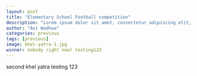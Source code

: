 ```yaml
---
layout: post
title: "Elementary School Football competition"
description: "Lorem ipsum dolor sit amet, consectetur adipiscing elit, sed do eiusmod tempor incididunt ut labore et dolore magna aliqua. Ut enim ad minim veniam, quis nostrud exercitation."
author: "Avi Wadhwa"
categories: previous
tags: [previous]
image: khel-yatra-1.jpg
winner: nobody right now! testing123
---
```


<script src="https://cdn.jsdelivr.net/npm/publicalbum@latest/embed-ui.min.js" async></script>
<div class="pa-gallery-player-widget" style="width:640px; height:480px; display:none;"
  data-link="https://goo.gl/photos/75wBpHismzfdZYfq8"
  data-title="Khel Yatra August 27, 2017"
  data-description="114 new photos added to shared album"
  data-repeat="false">
  <object data="https://lh3.googleusercontent.com/v2k-hdEiqK9aItDHgNe6TxKfUqsryvcGYksQzgwkxzwNChwfG6on2galP3ByJLw0G_oYVa73YAHVf1ZwGKhwGL0mHgvI8ZraJ3EtrFKsYVg1mZof2N6j4QsOaPRB0anJoA3sZXAwTeY=w1920-h1080"></object>
  <object data="https://lh3.googleusercontent.com/WhhLocV88tSQtZr8tMCYa3Wwb4lMkKW07kadvgtheSobEw151Kkckls3idx3X16fMB_WuRbDQDVk1HqedT-ib3SgiRA8fRcZ8nuPg4a6wFtM6O_UI-m-Pyj-pnLqu9TOz8LVuibvJvM=w1920-h1080"></object>
  <object data="https://lh3.googleusercontent.com/Y80kqfyfNcLMNbrRiLu3qi4GnsQJ71IbXckSSwsMMvt24V8WZv2CRS4YfzH6LBI5Slqfl8QG5Y0y7T8FkMNjdidrSk-CP4zmpMLaUVxszfdHQG-4NGs324QbXYEh8pfLi-FeK_ydeuE=m18" type="video/mp4"></object>
  <object data="https://lh3.googleusercontent.com/ezJDUFXdIRe-TR9DTROODV5RTdNoy76M3cgE9kobl9_H9icgvkM46kgSGwFLL-HTQ8ncwF_lO_a4Q923yg0vyLbpybn0RmL8zG0jzS2CBfc0Y2DWnsrftNeA3DzLJuU9dr_rLftUgds=w1920-h1080"></object>
  <object data="https://lh3.googleusercontent.com/mZhiDaarfdsUX9FtOzJuqBul0v1UeCXPnhNrU6wivcMZ3w3bPKE8qmZINQXgyHDSgR7ZDiFZVd2U1rHA3xxUTLjxxc1-2gQ6nHg38PLrgeMgGzZy0BTHlno5BRr1q6zAKkzuY60frbY=w1920-h1080"></object>
  <object data="https://lh3.googleusercontent.com/cwFr4hhn3VcNEU3Kf5nrvWA2Rjvl6saQttfmJyO6SJ_i-vxPeUQINBZO_YewoBrV8zG1jH8KkSXIYyJQinfuJhE32EGhNYGt9hNjPm8OGM9Dq4Ix0d6tiBr6KDUcnzEMIrfF94flsqE=m18" type="video/mp4"></object>
  <object data="https://lh3.googleusercontent.com/qlCTA4kkh9jQwS_lqzxi4BiT2zGQXNbNb2997a9P3yjxJfPnP9i2CF-PaT8icN2hj42DNuSqPQKFAjZ3-3Jtap2UYj_GEMupPcNHYf2kZAQd308xnONs5IcsmVbnG038q_NBdTw3DTo=m18" type="video/mp4"></object>
  <object data="https://lh3.googleusercontent.com/tdIKpk2NlcPNQjpn0vhxY4eMIP75TPv2Fj-lM97pQYEknTUrDaHXd_Trj3Xv2UcObIHbYP5exIaNwWWaU4E3cRVK_6D1IfWMnfHEAJP8JxAgfKFEYtAcBQD9sMKOYMSV8ebwUnkQ9jQ=m18" type="video/mp4"></object>
  <object data="https://lh3.googleusercontent.com/AeF1Kw2mYZFqVOj8xgnWiWer3FNBpEQUdCaVw0lfgjnLk_HFuBQLfTlU-1lMVb2JStrHNOhHwC9nXuJ3RE6SolAmaTe8K999wrnTvd1Fa-j2S-BG7U1ci6nXcDZTGdas-QHcXfsmWIw=m18" type="video/mp4"></object>
  <object data="https://lh3.googleusercontent.com/Q-ZP_lzmnHPOuUDepgk5OlH6IE5Ff8JnT9jw12bY3ujfj9tYTLhRkzRwdD5bLj36-EgsZJK6ivqBwfR6Xe32eDIXZ9gqJGEGE_PWiAKomnteGDwwTb9TWzeYDNTaxjV6s7iGq3QAaUg=w1920-h1080"></object>
  <object data="https://lh3.googleusercontent.com/0F9vPM_SrABFBPoNPNzrHwalBBaZ0IO3qRuyaaadg2Z0Kr2vSPGY9BarenfWFiJflYSub1nJH3YLq3lTP6Q8KpNWcrELWVrnHmXqSG8lAjPWr_SzPSSyISP4ngQFowAnMljTLJxOlMw=w1920-h1080"></object>
  <object data="https://lh3.googleusercontent.com/FSxrAw8eEubwm2Dkq5HIHWRoguHbwr2YZNzLkYta4SX4inbZug5miIF4W-ZMG6L2yZDrCCoYTQNC4o3FplnsRh-j3uSnq3bShE-nOMRb8nNjQssdfHGk-Pz6rch3x2MBlECOUNMnR_Y=w1920-h1080"></object>
  <object data="https://lh3.googleusercontent.com/rQCYvU-qEMSTRn5kf2Ap-8vAVtI1QUiDIyoTmosY0vCmkQzG5qkv55It1fnSzPc7xr7YJ0bvhJyv4JERHTM3ec7UmWsTG0vH4ixxmvRJ8hF6oFgTrY4XDYCeXP9F5vsea7H_sm01uF0=w1920-h1080"></object>
  <object data="https://lh3.googleusercontent.com/UT4YkAracf98ScpIZ9obWfnnSwQiCHiRD37MarH6ZIuT4IdFwjbmVKfVVG1ydJWkAR0GNc3WjTqIUxP9bdCdsz3sm6vW0274zkcbXZEetrDCym51E4RUBoSxor5lIZWDG_kbSMwJrPA=w1920-h1080"></object>
  <object data="https://lh3.googleusercontent.com/DQdThMb5CZ8Ink-K58AswWCmj_hkE4-nUl4GKGYTCi5FpDxnNsoOmvWGD1MADqgHquDCMe57mmtuLLm1lziaqtQYeBOfOUP96PpQZ04r3kCgVUka_V_H8tgH319cP_vWxheKhOy5l9c=m18" type="video/mp4"></object>
  <object data="https://lh3.googleusercontent.com/9EGmZ6zEdAmvPdYkNcX0ZML1SDL6JxvtSwvg9rSONV6rgtPhGfO-zlRrC1Q40zJzvNsZOBCQ_IoU--t5JfJvd-W0euEKstB5idO5vTwH_y4JU-YH1W57ZqvEYsElmfiMyLd5hDlZoLY=w1920-h1080"></object>
  <object data="https://lh3.googleusercontent.com/Zbi_JfoYG95QJyIIvGorhprWQMTkR_FuIhglT65QowgZAHA25AB28zLsB3jSQ0QolgRBTCL5yxdFcoXugsqPcDIqsswM6AdH5KCLbz86c_ckuBsuRezRNGTaZTArTI0NxVkCpzIrR3o=w1920-h1080"></object>
  <object data="https://lh3.googleusercontent.com/4njylrqZVmJIjCFMo9hi88X2eCInqcjCX7SrawRaPfiyu14Y6-b3EFX6zk795vRzHroWDRFwBYOw7rPKN1pJSqlNfWTxylZbEPJnV-DM_ftSW3-c4LxKWIltijH2scFDlV6wTI-vAB0=m18" type="video/mp4"></object>
  <object data="https://lh3.googleusercontent.com/-bEMr2I2Wlttj2tXrtP2ITVDK2bE6SFFoAqR8pmRQ8iBySUUeK-II_K_ayCYZJYtS-TAhscwNX-cEEWDZuRp4MjwfcN65hMpppMnR8gW5IECxa48pI2P49eENzFccJLpt9FNVifoe-8=w1920-h1080"></object>
  <object data="https://lh3.googleusercontent.com/lJJdlJls7m3YLw8QP0Cm7owjxv4AC88HIdlgRbGNsYcAkh9RA5Bj3JpCzRdNdf4H-reXJkJdJBpmnTZ4fW1jPysLl4qf7cpfNg66HYEHIvFN-4Ss5mk9RwBQIz4vghe6UT08FWoBzZE=w1920-h1080"></object>
  <object data="https://lh3.googleusercontent.com/rjzngBuXwFd1ADP3sjHuZ4NfZt9Kp-LvjUW0GK9ix1LUFCCbqPVfTNTTot8342a8zWuRuy0FjHRRXgqxOKgP4VARLiwu0wJA7S7KY1vHr9Je_toi1-B-0hTa9PJVFbDOA5FupLxRfYE=w1920-h1080"></object>
  <object data="https://lh3.googleusercontent.com/dCnRM1P22LiKbswt5yEaJrMDbOnibjL01H7yjN0aeOhcEKbuNGlDXr11jSbXHuN1QMvJjGNvpDq5kk56xpmZGuJ9DKikyBNbfmf3Ep2LBF44s-JSh_SYBRfrOwep7G2rT7MrKXVNlFs=w1920-h1080"></object>
  <object data="https://lh3.googleusercontent.com/7TgJwsNB0JLjYSYkZ9EjLwb6Acu75tPj-kitPlkDhKs_de7NzXFPWDgNQnpUncY-rqw5vDFUAx2nt6tmz6I0zFICXEy9JySw-vsiOoGGKlAuM8puRqZwrf-UoH7KF1LjOU6ebuosyWs=w1920-h1080"></object>
  <object data="https://lh3.googleusercontent.com/Ulp15sAE_Raeane102VXBmW_drzo468ENnk_99fOlaBM_QGf3EIYPvZdixu9wI6ci19UCXDU3yXZAI7_oQfEu_y7IEfAydvEk2Qb3fu26bYh1thoyjmw5rqGvjDvmtRO2QwN4nBpse4=w1920-h1080"></object>
  <object data="https://lh3.googleusercontent.com/CWDKRyNnKAtTumnA8VVAcKD4dEZNCMY9AN6CCOrhDoch_XEbSNpKzhg1yqtUHDcvlYFYpPgx5rxGDL601boPNxqDM38LtpWQEr5-cEib1xlsbztNpgsBSNn840k1hfPdWF6lbMPhuMQ=w1920-h1080"></object>
  <object data="https://lh3.googleusercontent.com/QSDUlv_nyIk5V2tjFUdaK65GQtFbjkLy6yW4eKmb3dLrPuvOsBDjfDtRzF2ADgpw9yjjHKwdl4mX353SHBDrCYGRYZ6SRM8zFqa32G4o28q0hqVrDKmHhHEIm8vhQXfoWZ0vdD4O72o=w1920-h1080"></object>
  <object data="https://lh3.googleusercontent.com/zZoadPNJDFq0wxLSLJNdGyscsKepvrJKvzZlJFtETfcSNsA2xsnRdi6eJcL604T4pdSXrczAEfhfIldtWOwelXiIwB9N7OzusrrU9sNhl5z9KQzFeT58AxwQh_yIuUQLjV-hLgARLcc=w1920-h1080"></object>
  <object data="https://lh3.googleusercontent.com/QvpLUTW7D5HSxShR5y8x-VeIzvy1_Ll7OWIZujGuWbg-kTsXDPTzh85ESQZZzZwq-4WY89ae3hgVyps0zxnzQKMjiyV261iFHmnVu0zfTvBlfNen7c4qaqd3EesZRdNE0s1o90vPfME=w1920-h1080"></object>
  <object data="https://lh3.googleusercontent.com/Ds0C-f6-t9OSJQI3N1u0ndFrvc12fx9og5SVX4x8mNdccBl3QLdpOk-oTvJYp9tbk_Bgb563Hra_cfcQphBlYaPhXuGOSZeiRT2VBkcsghJ3Y_MjdCHfHOIU4c5nnrOmlHLL8jY4Ldo=w1920-h1080"></object>
  <object data="https://lh3.googleusercontent.com/DVHT8DAkEBvMwxNqXexKgiIu9Wh7agA9QWR_iSnIXMxXLgKjQjiQYuLmuPbQvUrDadU5ujCZ4IcRuk56AGQZ5OMc_wME99Adc7kGOxlPyVaAK06q6-RFcDe85UnxbPyb8e_ta8CoOrQ=w1920-h1080"></object>
  <object data="https://lh3.googleusercontent.com/c6WxxBluwk_IeOr1x6Io_s-Z6O_lzgVy5PinBgBYCPul92pvfeUqRzk41jO_dUz6vu0yFbebHY-S4i3J1Ix5F4PhUZO7GuSj3flhYbTudV2DBXtIOqTuwWOS9ZFD7aNkxNHJVTwi9rA=w1920-h1080"></object>
  <object data="https://lh3.googleusercontent.com/ATT76v7149myz7V54UNJ2yLZvtHd7hj4uKMCfYHub9cJ-zFoSFKTN1Dl-TyQlr010jxNoj55Ws76IuXvfBhd9GGSwH7rjmhWQ9ByJ3RXbyPc0_ipZnVPxZrd-N6vsfupgW8Ftt-EkMQ=w1920-h1080"></object>
  <object data="https://lh3.googleusercontent.com/GJ9ppSm4IWkNIzOsRruq59aaN2Twf8Scz5FO3i0NtsFGeZXzlsl1RtwkOdoJEWwHH7Bxu2oJByKaTtywfbR9gvwvRuxLRkrIyDKPyZevRiBNssON2x4E0B-7TQ3I2l8S0FM7xasy_XQ=w1920-h1080"></object>
  <object data="https://lh3.googleusercontent.com/uypgfSflAoPWCxgCL1IRRTAxE0F6hBcqMGnsxR9F8nIhVvhjEXNtQWSQW-V5fkGmKWkmAxfhPLLEi_-tH3OK5dlN1xkogzqTg3oGzCqI2gbwA1SjGTCZ8m2dEgZG-7tymYKXxHs2DEY=w1920-h1080"></object>
  <object data="https://lh3.googleusercontent.com/sU9uzvEQrEH-M7HQp6vIInPVj2dnB2bViUB51kUJRrEP_h4opA4mO3mLHW9ct8nZdlm4q98ydsh4fH0WDNGsPfchObjV6xrNKUOjSnEndOxARH19p-_egir3CfeyWQA0iHz_q9XcGcs=w1920-h1080"></object>
  <object data="https://lh3.googleusercontent.com/47tpRwf8s838og4F8yLntfoLPoYUNqgusZC8si2fik00y3yKiAOVHHSmHB8G0csZMuObmHMNb9BgJCgNQyqlBgRF0aaRI2kPmzdZzbldKV6WXbhswYRPTwtW25ycilGWWres0Emwsak=w1920-h1080"></object>
  <object data="https://lh3.googleusercontent.com/nys7N8_Vm1fFIfsD8Nc2yJYB03jP9JCDUo9jus36CIQgC6wLFA_as5BxmJxzlnbHa2vyO47xALDLp5NFVbkoxBOZW3lAgqPEuDVGijFc8sxq4cc3GNCGFzx2830npZ_WvHYKUrUG1V0=w1920-h1080"></object>
  <object data="https://lh3.googleusercontent.com/eBuRqNJK4fXD7JwtFbc6DlRdeMSjXVaHv2ZiKONqN7f6Np2biYMnmWIlx9C1H2H5vXbkIeOepVn5iClxqmpKfvsxZ10FdWFg5rimZNUj_H1apHy9Zvgpnsp5NfNTloOQSROFyvX50YU=w1920-h1080"></object>
  <object data="https://lh3.googleusercontent.com/_zf3DQV704i0G1CXD5kKTLtt3AFh8e4flgf6qBzCOu5467zlySsDSI9MQmbSupGRiLCQK9C-mBHQ1KHPxhjqvgr8YpJTl-W53q75BqYCjA51C5gZdeCbr7SOeRf8DX4qN_yY4aez0DA=w1920-h1080"></object>
  <object data="https://lh3.googleusercontent.com/J3u6TRmKspz35VvG5a0zr7wwVAXzCxSHpGleLlg6tJ-YvB5pFQI9bHIAylZYryTBqtkQcJdzZK1WmlWVYpWc_S_B35ZV0VKsaKfsla3Me6yUtqNA5kmqGOzZ4CANCkfnDwoOz67YxOE=w1920-h1080"></object>
  <object data="https://lh3.googleusercontent.com/jxS0bF1D_Tt6dFr5eI0PBJpvpkUIdDG64TpeaK32qjdxExMAB0z5yQbt8yIQdOOD5aZW6YxvCPqLdtjqLp4RwgPpqF3HjsWoEKSfGrTYGXa-UxrAlPegdmft2IFqMxEbIhdLopWOARM=w1920-h1080"></object>
  <object data="https://lh3.googleusercontent.com/MBTr4_7y5O53XzvCjFU3ME51e0Dt2XVZkKYR20CwX-_n14D6I4HWDtCMdckAacEoI_qzSDzN3dx9W6mkVMMeKtFaV-fxCGBpWPJi4LYPG2FTFBoK-__p8OEdKxlnIB9VSkab-7gmyhM=w1920-h1080"></object>
  <object data="https://lh3.googleusercontent.com/bpTcQ_rBEknGhT3XZm2CydO71nGDIghqFEHzeKop8QYHeat7gmaYUc5gG94iG-HckzflUHu2P92ifnAFg3XKhAYHuTjWYBnnMQDRgAm7BvqigNioQjwrgUG7f8pYLM2bfR6VWtjDAEY=w1920-h1080"></object>
  <object data="https://lh3.googleusercontent.com/cWKALYHud4sXtR9OdNe7MMvxZoe1XDvz1qwiM8hxTugyyGxkE_WedbjLk43yPN4al7s2-Jboy0otJj1mqnKWMC9y4E-KszQtbX0ZFEMxl_gDIJzlHGgoRHYq1iK_Lwm3Vk6QOhDxASA=w1920-h1080"></object>
  <object data="https://lh3.googleusercontent.com/1q8U5J8AFmPLU1p13ei8pFUNPAbA_6-FkIen_Zbsd1O2CUPyvq1ENuOdFBhePPkegLDBPZ0X5IXQk6ZKXB7E64UhTHVtvK0V-pVlIgIF8UGN4DyFmXwUR6Rb73_S1yQPKAJu2syz68Q=w1920-h1080"></object>
  <object data="https://lh3.googleusercontent.com/B070KThyRVbbYB4Yvc5szmivEzKmmaD97dDkKrw0vFFyy_Xou90FxiBkq5m5f9f37PtVXPT8QHea8UhMfWBIGh707NiBAaZFjUx8UR7hIZzBfwMLBribsEUm7qCNC_wM65JhFxMpvwk=w1920-h1080"></object>
  <object data="https://lh3.googleusercontent.com/yxpCcEjMgoTQfpft6R9vratU5xjUzIWF4CCQMkG0jZ5A2xz3kNGNsRta0j-Zm6buuJ5BrjAwdhUGwAuM6UT8lX_-_h5eOTIsa_2Q5-1yXVsfg1SphFRa7Qgr03DwSqj02T6VWvkbjtU=w1920-h1080"></object>
  <object data="https://lh3.googleusercontent.com/UY2nGwmG65XQrhvFQeo8VnqiCpJmuxOrNgUDibTr4K0NK2tOlSN1xP5Tv9YhMTxjFtyrnwSvIPY7gp3srsm8L_rnEX75ymRx5A1iNnj4T8lyv8qXbSg-qv6JzvOlCcrYwEj0BUUlTus=w1920-h1080"></object>
  <object data="https://lh3.googleusercontent.com/yBIwABbmIcrUIi-H1AbNgKRFuGev2wUyTrVTZHjrC4EwFIOudw1MYpDC8Hl5bsDIvfW1h93BxZ9us6q9Xt8aR2NqYFyFXWjTScjtCBZlohM3Vlq4lUG8JeZ3PXyFrA33rb07ZyJuJ3k=w1920-h1080"></object>
  <object data="https://lh3.googleusercontent.com/x8aYap8Dtfhstu0krfnzwvNfRfi5OQZoJReLHPbWE5VPE5S33RHhVkBCW-KSlLH4rvkd5QWwD_GXgUxLyGLuhvYIr6jaS9i9LzkKnTBNKvoEFhKgn9968Qj9bYBVVO9_BGqST8aPDl4=w1920-h1080"></object>
  <object data="https://lh3.googleusercontent.com/8HpoamoHsk1znB0INQuR0pQwbjdsHDyCsn7RxFrmyE17OVln2DMBq8X_0N-1WoPyMMvByUY6zoLLNOc-tg1DTDyYZno8kxpY7AuI7r23uKtLiDnHNAQIWdE4AFsEYhzu67rIFWmUNy4=w1920-h1080"></object>
  <object data="https://lh3.googleusercontent.com/DstwgCyPY07TIffxjFUIm8y0yv3rQQ1BsdFrf_j73bJVnBK_E3LPBGi4ZSpbJszRZgV-zIw4NN6AcGP5Ul6VutOy_zV47ffWAw66QV5gGst29Ge9DjUSBAZ8SnknI6YxI6SSscT7Tw8=w1920-h1080"></object>
  <object data="https://lh3.googleusercontent.com/9niVFmP7pFL5urEJRLcYPCuK71EIHcSEPelQkHj-sCDdfoKl7Bahrr6a7es1jc0KJK8-Ej5VGbVDBTs7AmntK1dHt8SPG7-UCF6k1X_wgNT15L_7c7w9y3GRFD3qRsIxVvtufICr1O0=m18" type="video/mp4"></object>
  <object data="https://lh3.googleusercontent.com/03qC22ftuI3W6GbMSt7CeK2HWkwVYl7eE-R_vMHt6A0STiSw-MZaXunEcnBzdGMaQLHxSK9lqKHoNcXJSklOxjAVSK1Qh0n1LdUmrH9veDKYJt4WPgj3RApwhYTBHnYpOHhB8nMV13M=m18" type="video/mp4"></object>
  <object data="https://lh3.googleusercontent.com/Od7wLYNpsXHy_TE-HCZ1Huj-XfewLfl6t_OYFY5GMbMJEJ-_zX8cSSfeXOkiHmNtC35LIoL6IcPZpV4NcpBWEnWzHPtqR_O0fPoOPHkli5NmSwolsBSoGdiMdoKl3BwN88_IRKaEXlU=m18" type="video/mp4"></object>
  <object data="https://lh3.googleusercontent.com/1H6JjJUa5wL85kOGGL3LOlWkP1ttnezagfaPQTf1avIfF7zWAiVDoNtP-Qr1qPtpspV0kvdM9zsveHO6jhcALFeeuw7fHPduju235FL71mkXsnJ0wprHPGfD-cNSaer_WEcnSjMbeyE=m18" type="video/mp4"></object>
  <object data="https://lh3.googleusercontent.com/i4-6LyRFZKNzxa2SBw6-yorcB4m0Ehy6X8ttWL03ePf65kRy-htUfSkrx0Y_gV-eaIKho6ZDpviSHwHv3mi4IJtqmXWjwiHYJUUFhd0lUr26Wo4o59HkAhViF_LaWDhvkurbX7dmlDA=w1920-h1080"></object>
  <object data="https://lh3.googleusercontent.com/jRQzj7SMLhudC3LdfFtZzOYzjMPw_iBrXyQGDfgFYFIr1kuFbg0YHPrHoDiVhVV3ZL-HdFugaai62YFk89apDt7wHaDR4bcZlaM2WiBsLO1sUeS27c4umRsg1aKyB6NtJcjaOjWwmQM=w1920-h1080"></object>
  <object data="https://lh3.googleusercontent.com/KprthLwTTRmgJY_qo5rh5cBp1L2oMjHyAmWosekiIaOSHmnL54mTI-n-lvxp50ljyG26sYhnTkWXa_CwKUtiRRHAqATpWdLeY3uUrCEtz7OPfCFKsnbQoCXzUN-Go5z7vmftAL1n-UI=w1920-h1080"></object>
  <object data="https://lh3.googleusercontent.com/1K9_W_KmjIDXr9BufH10HlPgkOAjkT4rta9A0P2RfO5q4kOelWaqtdCHKUDL3aqfukqaWl4ZIchiInmMsUbrIPHzHYYQLsB3VsB-d4DQhO1MluCdTKyqUYnaUpKE-3j6994yn01yvWQ=w1920-h1080"></object>
  <object data="https://lh3.googleusercontent.com/omljfLrfBS5wuGiyhG-1-qmUZ-j0lj999kTP_G5ab8vct4_7QzCiwJ9Hf1f085Mj2VBZbu32quDt-H8baCke4FgXZ36m-sJjhVra98Bas5YI_wXoCgJ65biyuyvQjQfNumOJtIIoy7E=m18" type="video/mp4"></object>
  <object data="https://lh3.googleusercontent.com/x20BFKucH-asZQYH2duEANnA2Gf7gHdV_fW7_cPgLTTC_EvZa_wRe-Ae8YKPGMT9l34o7hps3Ur0GivgeUe1tyQsMkoZqVyypb7u91zsprnZXOFwc38XCoMqpy9MitxUPDJjgVwnLdA=m18" type="video/mp4"></object>
  <object data="https://lh3.googleusercontent.com/DaGplEkqkAFG8iq56l0486-aKhoBoWksh18RO7foofed8GS9TiyblqNcnRx7Ou5KR55446nF_SWHp6OPYBB9LHbrD_usMMoQIV5CsBBNZTsMhAZR0XJq5TAELUYpNgr3V05k0mFJDKE=w1920-h1080"></object>
  <object data="https://lh3.googleusercontent.com/AnSo2mYv6ATJLMEVYhXz5hwu3rzyDKNJikbqc6qyiQCLoThalv5UCzck_U3x6JDykIydA3psh_snKlX4PPztClYjq1Oi08COKGOyYzr1XFyEJAoXi_2kKv0s-fy4a7k1ff9HOrEua8U=w1920-h1080"></object>
  <object data="https://lh3.googleusercontent.com/Df3F4PuplKBt_RNP1KAqn7RKwh0RvybJhgKYQwWsMnSNgUqylBJ3Q12r0Q3R1VeOXFqqZzWlJRRdiU9BSDCKPKY78T1vZfdrkaNEcEgLy-3hLPnWzr_UdFWvziaszIB93ZwzY6B4cpU=w1920-h1080"></object>
  <object data="https://lh3.googleusercontent.com/FsI00I5tET-V2GwNi8HVc2FR-GVbsSPG2sfM_kelifi0d6B87F8u-qe5VHhVOlZcoZO-3HWH33cZLamH0U9_PJx_izNsWY_NS2Bcou0Crmu_mM_1AOTyzrxfzEJPIrhXrvrZV6yPmz0=w1920-h1080"></object>
  <object data="https://lh3.googleusercontent.com/f4uVFD6LCzHFNpyKpVl0sc3I-ZbVtngRLfv77SyJmRzpSwXEEcF8lDcLieF0zNL6Fppi_ECSB-OzOzGDJSqtKhqw-ZBUzS2MaMqs8DjdEHKq6r0OA4JKYpzOtGK9S3cmxPheIkuCw6w=w1920-h1080"></object>
  <object data="https://lh3.googleusercontent.com/MtWlaFicqnoDgU13Us1dS-eww6NKBHCSukPr7O3iInzzvksecvwwkPFa9p51C5C_aXbTFvM96iSthE68DcvG9IVdX2ttMMRHUOv0-ftQaqS3S2uCK6aWNZAORXShj3EF60XHsP2aKd4=w1920-h1080"></object>
  <object data="https://lh3.googleusercontent.com/VqI5XN685MyysXyH_tCMJB8WBHcbyT9kM8V_ZL-7gvZB4aUg5VT1aSxSfiwaYtrW9TeEzjJdx8qv83T1PawC5rFzN-1skGp_CvNKc5SUqSpJsQnCU0E_UyUnbLdnNuizD1y9TuTPkn8=w1920-h1080"></object>
  <object data="https://lh3.googleusercontent.com/-P-JrJkLVba3CcmumL6NpNJsCFlzRGq-vBj_TrgSNbodZwvPjSVEog3_99t6KqEyoGR5TMyclbmk3fMvQiYScRENITSjqTQw6t1RaNYvKkbA7GkVm3x2MFw6vWoMEP0Bza73BeryOTI=w1920-h1080"></object>
  <object data="https://lh3.googleusercontent.com/f6rJ68MW6lzCewsGAuiPdN8_PRrL0CGPg_wHaAQTt--uNbQ2Boxq2r9AKKgC90QcZUVa9fCogvgyzAPAVrvEV9b40knH4Oho5fjt5VmoZbk582iJSq4tDiLqJfompfI_RiNcfr20SH4=w1920-h1080"></object>
  <object data="https://lh3.googleusercontent.com/wC6GBoeJu4qEDJCCAm_j3fXGMd67-C_wXFbM-pleCpam9ET_cXAftu6qTiyWmdvgd4NSsiHEoHuUBDZkvma_T0H_dXKiuc8FlyvwUTJNWg1IZrhz9sZoJ2wTx3QrOSzWMvGZYxQmklE=w1920-h1080"></object>
  <object data="https://lh3.googleusercontent.com/e4yYczijWP0h-AA9ohoLhvojxBcNkRFnddvsA5lyZvmkpc6JWUZ5epmNg-Yr2apofDxdcbexbxiSWv-UlCE5tNMtLisSWV0CMkPLmXWUOWIwZ_9V67lKLhA_RjblhSU7vmlxbqx4iC0=w1920-h1080"></object>
  <object data="https://lh3.googleusercontent.com/QwvUg9Fm3eCLHrEryi2-7vv_fmgsahPqlxqGXi_AW4j9MOdcWtNUUeDxtMWgNNsdeU9nrRyFNM_XrYZ9saPxx5QPBkwnpthgZ_x5sfC24Z7gKdmGBzJVYUHfi_DfZRaSes29gOoz2MA=w1920-h1080"></object>
  <object data="https://lh3.googleusercontent.com/bI4jxfjF20mamuP9mJLwOwXR8_9JFoV1MFSMhMbs44AtBHu-I9KM8ao6tHa6SW0del68oNkoW-7AdwHRO4ctqnhaa0PxPhtEDe1KFGEv2CM--T9dEwNVX8r9zSmHXkDx7VHBmzFBY2g=w1920-h1080"></object>
  <object data="https://lh3.googleusercontent.com/46BYJcBaWSYfdE-REoKH5aerohv8sa8qnFZbLr9Bpbilx8Zv489PvMl-nwAmRW1o1CfYcsFZvgt0XDwf20UMEzZboz-kCnvHcxXh2cA3w2uq4kbEwnlVwpOXqvJBGEcexGXGlxebHnk=w1920-h1080"></object>
  <object data="https://lh3.googleusercontent.com/WqWMdjbp-CsGDsE7yvd5-0L_aZdm0-dJgwdAn8AZ6UZMMh1kNseUD3IhMDjWsmZUOgNY-3hQk7vRuiYD8ndq9KP9ti9CWwDM3g_HW6vL5O49IXs7TqqyQp1pnwFLIg-_ppYRI5UGVPA=w1920-h1080"></object>
  <object data="https://lh3.googleusercontent.com/ZWHNRY_Q80Zpih627Yw9XRW4RmYr7Rip418DfDOjfiiHShttK7TZmjPauKyNiiwokdbda59Uupo7yPXqUzQPq6vm3KpyIRpvQJttM_seuNAPOL057nRJx9dclvQaJ4E9XbT2zZK2yfg=w1920-h1080"></object>
  <object data="https://lh3.googleusercontent.com/c37v15vUVzEWPblFJfj7KJiI-MfwLSq_8qGUVlEvfNye3uC3IU_MmiXcNk7P_SYsqANxCwSyPrEzp7Fj4uTOpPRrIB3z3PquHLG1hcS70RjdHKfN_pP93UX5EgyCE1xolLunLF0BvJU=w1920-h1080"></object>
  <object data="https://lh3.googleusercontent.com/6SyDwGWxqYfIcW_gY64Mwuz_YrZ0h1rfKIsJ8Ma5N3BPJ40tLVl9nrU4Ut27eKB9JM8tDf9xCh6X6BvRQcCDiFnbgipChTMUg4BvtHIjeBN6cYzqJmPg4Kmyaxa-QK00IRLdF0mMYrQ=w1920-h1080"></object>
  <object data="https://lh3.googleusercontent.com/pL25-G8ZI74MLDY7O89wsMUPFuEWxn22cOHMMigMirq6lSsHSGhTGMfnvjNltNCCoPbjjQDVsOQ40CB9fv7_pOFctY9uOVkZP_dHAPgI0EXWMOkA2Rfb0xp0ZUp3-bF85BA2VSuWaGA=w1920-h1080"></object>
  <object data="https://lh3.googleusercontent.com/G899LjZ8LDvwPQ7T9TxgnMwjn3vSQ0BgcAmuXe24kYZtElW_CndHCKvbBuCY-aKG_ACNv2IIf0GP72z_51Af09dka0kdibD4DqbOeVherMUwAjGFj1nMGYz2rYF6BnzmF-QmfN8PXMk=w1920-h1080"></object>
  <object data="https://lh3.googleusercontent.com/4toYlzRObmIF36zocGSxbXARqZifspboAUk39BZsWyy3QHPzF2iVgOXhCJeZirEdjIcrw4xWmXoBp_6e0a9G3wrP_cDVZGBNOKQGJMZ_9uBm52wMQijUJ_9RLFqM6sejaYHwMhL9EK8=w1920-h1080"></object>
  <object data="https://lh3.googleusercontent.com/MUvQpMwGiibzocTJQPEEmJP4cO57v-GeOq_JHXshxQwhEtV302B00FOuRGNfQkTfvpaRwf6gKKd1p-ELyZdcgE8ueQ_ZkftnyFyx80CrBKyV4LKqY_6b4a5_K76uUB8GucHmRW7Dkt4=w1920-h1080"></object>
  <object data="https://lh3.googleusercontent.com/6CRkYSDeppBbciZKys0Gq2FIh-tW8drjyG7GlLEg-zo-HmupYHtQeFL898mfoq4892g93MhDaTsvpMDe4AfbnQSplzdPGM14QclabhXhW3uh_lg-xhZmpCTRFdJdk7pSG5QiJaPS_jQ=w1920-h1080"></object>
  <object data="https://lh3.googleusercontent.com/bIXWyfLGWSR1F8yykwaNAnzaJgyceyitsTk2hrk9PC4ySCV86SUTd3hHtG7uJnd1IgCNesfVbI9ajuFOKoytsZhXhiUDCTYCdSfOOaT0N3JqIzt9xPZZ8r3btLhMJ74jJ30hgXuG5uo=w1920-h1080"></object>
  <object data="https://lh3.googleusercontent.com/STAOaKsf35rdbGayx6Xx9F0cYNsiBWq0Tjmm9YxKZQqi_aReVnqU14ZSW8PZAmxh1k0XvwU46CNmJnp8i0a5n5ZB0bTRDvIb9BsL3KIeS5lwYfpAhZwawhcywELOpFJZyQ2gKGbR9Qk=w1920-h1080"></object>
  <object data="https://lh3.googleusercontent.com/3fpsdlxKkn7r1Q3vpPJwHRFtT3dCfToMl_8LFN_FiP858RSxHWYGEGLNDcU4fPMiOoGV98otCodW3cE5W3Rq1R4OW1gO_jOG8D2gb5CLUXR5gZDtiDlMRvjz_HlqBVpbklenoeaJ1Hg=w1920-h1080"></object>
  <object data="https://lh3.googleusercontent.com/-ukBi63NszSkLiLCF3uvaVShdzWbwstitxphsShAU1l7jJCeTCFwU-JKAa3x4nbjLITjGk3UCRw_vkHyLUPrWmCHJ4CA3qMXLYckHyIU65l0kBoukci-Ab12u3t67ycL31MvjkGhkuk=w1920-h1080"></object>
  <object data="https://lh3.googleusercontent.com/t8niIwiBP85hlcl6gGWH8xCSeMwLAgEfC7aBOjItlKcKc774b8iQvlePIRvjRdi-H-uv3zpUMH-lLcC6d9Vn7yEwdqvxJkTyhlgNYeWX93Lh5uoRc7CsUYgNYzBJQGGmbTkZRSm5QK4=w1920-h1080"></object>
  <object data="https://lh3.googleusercontent.com/7JJNDZHAz4-1zG-7-Sm_Okj15Lb0fJMabczLj9a3Oxku8wMZ_WSp41gCtg_HKVT7E3QE6KhQpagc5CXh4qhHKEXstf9nyZl7A5pDd316zjhVlEFknFRp3EYGG7woX3hybUrhXJzRlys=w1920-h1080"></object>
  <object data="https://lh3.googleusercontent.com/Grf0rkcgePwIAnB8DzxLc0yoVSC7L_UJRfpXN9LbBl14q_M-1r7cBHkLv2MIt1d_WABZygsTXz9_SCvziaQFrLITdMz-ATR6kbKCtkwJKXJoJeoMES81QBKLeZ7c8HylAq7yZy-MdLs=w1920-h1080"></object>
  <object data="https://lh3.googleusercontent.com/wIJ7S-qWnZHs66upIVV4G8FBjnOB6nmg3vOB3SBiR2-6OAcxGVAqXQVOs1ls4DmzKaplrNl_Umc3_WlxjUE4wrkTRSjuPzUbEoSLQgKTqxjThEIKL90S0UsVXj5VAT7AY21Fu6zLgiw=w1920-h1080"></object>
  <object data="https://lh3.googleusercontent.com/z6NesVj4jsxRw62v7rSD7LjiHwXv9L1PkyhmYGXXRPdVOzOOTa7vD3TxCRUEeBZr-Db2cvuO8rH2mDXMXQWNdU-KRgRahf7D5AoEw8gbxT8DDUG3kwCPN88A3vuQQjInVLsH0iySi-Y=w1920-h1080"></object>
  <object data="https://lh3.googleusercontent.com/pd3D9akMaqlazYyPBuSmX5NtcWpJpWFJf9j2eaIoiv_fehtAFb3B3qN32KsWeUoBQCoUqAE7jDvj4d1l84yS5Pxm0p2O5PysaJgfsje6Tb0l0wx5W7D2g5KrJUIBmDT44ngPcNWZz58=w1920-h1080"></object>
  <object data="https://lh3.googleusercontent.com/2lP9aYmF3wsDLyhT_3WtkX_P58b_X0bGvcQv4s0tSdvnPocUmlA5RCcbf1XpyRf3ysuat5dQfzTlW1XuMKuD-b7jTBV9dbZriaAHmuZEzps47lyOFHuE9AQAj3FkGcujI7yiPKlLIHE=w1920-h1080"></object>
  <object data="https://lh3.googleusercontent.com/hNG_wHAsnEHwXVi5PokX26m27M5OHNpEgmvXlU13FYRPoDTOlGS_K__yyNgj_mhODrVUGKYhqsYpgvfh3r6xHSMEhNnn-fUIcfyzLtDreVr7zeliFxfGcsiM3_U5Dt7RQaSuhTdxN-Q=w1920-h1080"></object>
  <object data="https://lh3.googleusercontent.com/LgMNzs3nvIiUoGkTIbFqkIDVaTfO6HjROdY7_xsnPgv464XToDQjdxMuDnWdiJXVpgMK7ysdSYP7gv9MgJpeXq9C2eU8IRtY-zGXspLhorwkdUhRyuDeumeFdANLuBlFcPfWlYo_k0Q=w1920-h1080"></object>
  <object data="https://lh3.googleusercontent.com/WyflaQ94rM6pY16Wb-knsBNpS0y7OlzrycHeo4wshpqXZSTvRW97SyqgGLurPYEwV3ZGgyGG_m6mgwWS_OkFMenj0EngocKP_gjXcvn4f5GJ31iVOFpZvF1yT8gnYfp2rFbG-oce9zc=w1920-h1080"></object>
  <object data="https://lh3.googleusercontent.com/sjTkbvuA8wTavJax7zAXVCtDqAHAv58UrDfpvdbQ7yH-GljIOi82EGo7TiZeG6KWUOa6wRognJ8283NEZ-fg5ItUtpa4p9ir44bVQBHJ1nv1UJvn-X84fOUs1ko_kpqZiyDIsXLABTI=w1920-h1080"></object>
  <object data="https://lh3.googleusercontent.com/AnTGyqAHHzOBh8NRGM1-ymKe2-wVisRI2RP6oGiM6K473wo6OeczugwoZyhSq92GtPSnrUp2LSKWE2ISQH9ijqA1d-GQuPBjNoA4WQaxVIMWv1nj4d17wpxjXC6hXpKCQ0vBISnkTgg=w1920-h1080"></object>
  <object data="https://lh3.googleusercontent.com/OlVvlCwuSfmklKb6g6YMa19pC8l22vCZVrh4D0Xr69S62BefBIdMQ9NHrqTv7nq3nCX6EYSS2L2E_M8ROQuMOMKx8CuuuYTuOdQbrjSGEbCTz6HANxBZuRlYdcaUQ-JY_R1mbNHniPE=w1920-h1080"></object>
  <object data="https://lh3.googleusercontent.com/S8yHkD6J3qf2sJXmHI7hUF34LdNy-nm5DaFphdsNlE5zNNe8oz2HhNdohTw3ywJ_8Xoyg1-QpCXUqlGufHFf4rAzbMHp1YsUIQBSr_BlF3yXKfIzJXQdbNdv_doCB80OxuaUz6-Hho0=w1920-h1080"></object>
  <object data="https://lh3.googleusercontent.com/5nQUVQEUJ2v_tfKD9TeIq2TEc-n4CXvHIaaIGXM8Nx1DskraaRe_BOkZElLtcwdvuCnV5G3BLyyr0OAVhd8EvplmMruT5uTIPiN8N6BuzCv7idLkMKtX1Y7HZ1QYWctBVNNrz5PgL2w=w1920-h1080"></object>
  <object data="https://lh3.googleusercontent.com/SDVIUT8kpCVhKwlUmKKUGwSwZmHt-NufY0LRFP75YXEYaXQb22BH8jVAPLiiMRrsfUQ8fEpKXyMHFbEq4767fpftiFKrJZ8BX-9z3xFIjXAAXfuxYHpRHvr89FIVawQYGoFqwmVRZLc=w1920-h1080"></object>
  <object data="https://lh3.googleusercontent.com/fn0CEWeGdqc_CD14fYQ3U2dQ5bTMLnWFg0NKk9LoCi1q6KloTVPGIkWwb85qQdKy_PznyVC0_NuvSCnX2Jdjpqy5uIF11a8ZlPI1KSS4pLBaP3-k_PBFk9GXmWiZ5s9N7tcyWjkcqe8=w1920-h1080"></object>
  <object data="https://lh3.googleusercontent.com/4nfUnETDMkXnGNYuZr-yEt4wh87AV9d4WDsc9Fc1RZWsyErPWSPhS4WnaOC0FEGzzzIMhYauzIiO6s3vgEHz2hIXS7S8wYUo1-lhUoXbnbdiM7ZfsWEW3aWZjgcxHtY_z4TC7BX93sg=w1920-h1080"></object>
  <object data="https://lh3.googleusercontent.com/eq_vFtU7cXA7yMYnoI2zusM-OhHNZUvG1gz0r8nUJECW-vocmzVswR3XQSf5U12VDeZ2BomBRtbolpZV2GuKROm5kxk7TOQi4cCjSD0-4heA19mWcK-roosPlxs6mRqrNukRAU93Vco=w1920-h1080"></object>
  <object data="https://lh3.googleusercontent.com/AHHeWvJtutOKY4T2Pcg_vOzVz76bc0ol7hCp0UII-d58Bxyb6W-ogT0qxhMuFmmbMKZrBaTXMYOxbcxZXGE6qyMhOk45OXUqUhRSeKHmzuOBh9MY6979EdFk9shubIubN0pLYMy-qEo=w1920-h1080"></object>
  <object data="https://lh3.googleusercontent.com/3AZISl2MxsMLnIHFmmBBIMe6CLZy-fiI6BFjcIGSQEHrScpuY2YvM8nAMFwtpcr0LSloMtuD00eKGF3aicwoVGG4wlKnuuo7NBgZKd74G9WlIMVHJ7cno98Yrxo4lL8vCFPVJ1R6_og=w1920-h1080"></object>
  <object data="https://lh3.googleusercontent.com/fdwj0eArcP_35d0c67aTMaWmX-_BWVjjLGrfUwsOX15YGvJQR7YDN_yof4ydUjVg5ZktipkOFTtHFUHn79RqZNo98pT0N7eqb8-luiz9eo--oyGjUdP64Zp9OdZhAZirdAlyvEyd4xE=w1920-h1080"></object>
  <object data="https://lh3.googleusercontent.com/dw6qQ5ASRcRsE0YGFgypcmYmuZ5uhoqfesOPPT09bzOhQ383hzZKAkB_sVgBdd641Y-MwK3K6t-L4J8OfOtQrnaktGRFmAHwV6aaB_J2mqbKuBGDorwrGgsj3LK5Mz_nZ6_A_owTH6g=w1920-h1080"></object>
  <object data="https://lh3.googleusercontent.com/tAlumyTEWUo3cFF6Xo61D3W3QZrBmwvb0FQjfOvEWqUADTqOAf6z_24eI6xXr4fG3s6qPtzqgKn2kouSGRH538Th-sdzh4ZDKPHraeQJMeu4094s59u2zF40A7KcFz9I6hPrZHYPDjs=w1920-h1080"></object>
  <object data="https://lh3.googleusercontent.com/PC8c0x4_DB0N7RrvxsdTTY2Aw45p5tvPMbDFNi9BgHU1HYFesiodEsdOBauJF3m-ogFqHBkogdoTcQcl0E3nLmFcu58FvTqVOnMx1yRqGpD8Jkj1Yl_Fq0MWkfv16AhALnE6m385lr4=w1920-h1080"></object>
</div>


second khel yatra testing 123
